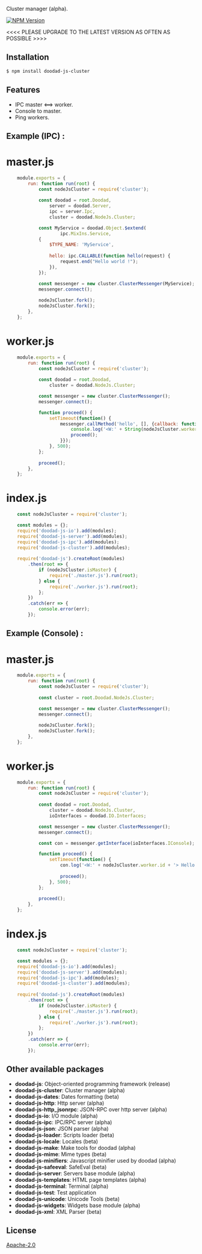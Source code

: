 Cluster manager (alpha).

[![NPM Version][npm-image]][npm-url]
 
<<<< PLEASE UPGRADE TO THE LATEST VERSION AS OFTEN AS POSSIBLE >>>>

## Installation

```bash
$ npm install doodad-js-cluster
```

## Features

  -  IPC master <==> worker.
  -  Console to master.
  -  Ping workers.

## Example (IPC) :

# master.js
```js
    module.exports = {
        run: function run(root) {
            const nodeJsCluster = require('cluster');
        
            const doodad = root.Doodad,
                server = doodad.Server,
                ipc = server.Ipc,
                cluster = doodad.NodeJs.Cluster;

            const MyService = doodad.Object.$extend(
                    ipc.MixIns.Service,
            {
                $TYPE_NAME: 'MyService',
    
                hello: ipc.CALLABLE(function hello(request) {
                    request.end("Hello world !");
                }),
            });

            const messenger = new cluster.ClusterMessenger(MyService);
            messenger.connect();
        
            nodeJsCluster.fork();
            nodeJsCluster.fork();
        },
    };
```
    
# worker.js
```js
    module.exports = {
        run: function run(root) {
            const nodeJsCluster = require('cluster');
            
            const doodad = root.Doodad,
                cluster = doodad.NodeJs.Cluster;

            const messenger = new cluster.ClusterMessenger();
            messenger.connect();

            function proceed() {
                setTimeout(function() {
                    messenger.callMethod('hello', [], {callback: function(err, result) {
                        console.log('<W:' + String(nodeJsCluster.worker.id) + '> ' + result);
                        proceed();
                    }});
                }, 500);
            };
            
            proceed();
        },
    };
```

# index.js
```js
    const nodeJsCluster = require('cluster');

	const modules = {};
	require('doodad-js-io').add(modules);
	require('doodad-js-server').add(modules);
	require('doodad-js-ipc').add(modules);
	require('doodad-js-cluster').add(modules);
	
    require('doodad-js').createRoot(modules)
		.then(root => {
			if (nodeJsCluster.isMaster) {
				require('./master.js').run(root);
			} else {
				require('./worker.js').run(root);
			};
		})
		.catch(err => {
			console.error(err);
		});
```

## Example (Console) :

# master.js
```js
	module.exports = {
		run: function run(root) {
			const nodeJsCluster = require('cluster');
			
			const cluster = root.Doodad.NodeJs.Cluster;

			const messenger = new cluster.ClusterMessenger();
			messenger.connect();
			
			nodeJsCluster.fork();
			nodeJsCluster.fork();
		},
	};
```
    
# worker.js
```js
	module.exports = {
		run: function run(root) {
			const nodeJsCluster = require('cluster');
			
			const doodad = root.Doodad,
				cluster = doodad.NodeJs.Cluster,
				ioInterfaces = doodad.IO.Interfaces;

			const messenger = new cluster.ClusterMessenger();
			messenger.connect();

			const con = messenger.getInterface(ioInterfaces.IConsole);

			function proceed() {
				setTimeout(function() {
					con.log('<W:' + nodeJsCluster.worker.id + '> Hello world !');
					
					proceed();
				}, 500);
			};
			
			proceed();
		},
	};
```

# index.js
```js
    const nodeJsCluster = require('cluster');

    const modules = {};
	require('doodad-js-io').add(modules);
	require('doodad-js-server').add(modules);
	require('doodad-js-ipc').add(modules);
	require('doodad-js-cluster').add(modules);
	
    require('doodad-js').createRoot(modules)
		.then(root => {
			if (nodeJsCluster.isMaster) {
				require('./master.js').run(root);
			} else {
				require('./worker.js').run(root);
			};
		})
		.catch(err => {
			console.error(err);
		});
```

## Other available packages

  - **doodad-js**: Object-oriented programming framework (release)
  - **doodad-js-cluster**: Cluster manager (alpha)
  - **doodad-js-dates**: Dates formatting (beta)
  - **doodad-js-http**: Http server (alpha)
  - **doodad-js-http_jsonrpc**: JSON-RPC over http server (alpha)
  - **doodad-js-io**: I/O module (alpha)
  - **doodad-js-ipc**: IPC/RPC server (alpha)
  - **doodad-js-json**: JSON parser (alpha)
  - **doodad-js-loader**: Scripts loader (beta)
  - **doodad-js-locale**: Locales (beta)
  - **doodad-js-make**: Make tools for doodad (alpha)
  - **doodad-js-mime**: Mime types (beta)
  - **doodad-js-minifiers**: Javascript minifier used by doodad (alpha)
  - **doodad-js-safeeval**: SafeEval (beta)
  - **doodad-js-server**: Servers base module (alpha)
  - **doodad-js-templates**: HTML page templates (alpha)
  - **doodad-js-terminal**: Terminal (alpha)
  - **doodad-js-test**: Test application
  - **doodad-js-unicode**: Unicode Tools (beta)
  - **doodad-js-widgets**: Widgets base module (alpha)
  - **doodad-js-xml**: XML Parser (beta)
  
## License

  [Apache-2.0][license-url]

[npm-image]: https://img.shields.io/npm/v/doodad-js-cluster.svg
[npm-url]: https://npmjs.org/package/doodad-js-cluster
[license-url]: http://opensource.org/licenses/Apache-2.0